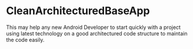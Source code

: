 # CleanArchitecturedBaseApp
This may help any new Android Developer to start quickly with a project using latest technology on a good architectured code structure to maintain the code easily.
